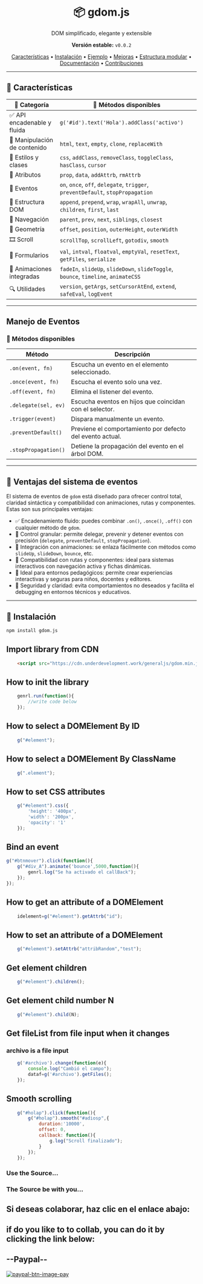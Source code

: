 <h1 align="center">📦 gdom.js</h1>
<p align="center">DOM simplificado, elegante y extensible</p>

<p align="center">
  <strong>Versión estable:</strong> <code>v0.0.2</code>  
</p>

<p align="center">
  <a href="#características">Características</a> •
  <a href="#instalación">Instalación</a> •
  <a href="#ejemplo">Ejemplo</a> •
  <a href="#mejoras-recientes">Mejoras</a> •
  <a href="#estructura-modular">Estructura modular</a> •
  <a href="#documentación">Documentación</a> •
  <a href="#contribuciones">Contribuciones</a>
</p>

---

## 🚀 Características

| 🧠 Categoría                  | 🧩 Métodos disponibles                                                                 |
|-----------------------------|----------------------------------------------------------------------------------------|
| ✅ API encadenable y fluida  | `g('#id').text('Hola').addClass('activo')`                                            |
| 🧱 Manipulación de contenido | `html`, `text`, `empty`, `clone`, `replaceWith`                                       |
| 🎨 Estilos y clases          | `css`, `addClass`, `removeClass`, `toggleClass`, `hasClass`, `cursor`                |
| 🧩 Atributos                 | `prop`, `data`, `addAttrb`, `rmAttrb`                                                 |
| 🧠 Eventos                   | `on`, `once`, `off`, `delegate`, `trigger`, `preventDefault`, `stopPropagation`       |
| 🧬 Estructura DOM            | `append`, `prepend`, `wrap`, `wrapAll`, `unwrap`, `children`, `first`, `last`        |
| 🧭 Navegación                | `parent`, `prev`, `next`, `siblings`, `closest`                                       |
| 📐 Geometría                 | `offset`, `position`, `outerHeight`, `outerWidth`                                     |
| 🎞️ Scroll                   | `scrollTop`, `scrollLeft`, `gotodiv`, `smooth`                                        |
| 🧪 Formularios               | `val`, `intval`, `floatval`, `emptyVal`, `resetText`, `getFiles`, `serialize`        |
| 🎯 Animaciones integradas    | `fadeIn`, `slideUp`, `slideDown`, `slideToggle`, `bounce`, `timeline`, `animateCSS`  |
| 🔍 Utilidades                | `version`, `getArgs`, `setCursorAtEnd`, `extend`, `safeEval`, `logEvent`             |

---
## Manejo de Eventos

### 🔧 Métodos disponibles

| Método              | Descripción                                                                 |
|---------------------|------------------------------------------------------------------------------|
| `.on(event, fn)`     | Escucha un evento en el elemento seleccionado.                              |
| `.once(event, fn)`   | Escucha el evento solo una vez.                                             |
| `.off(event, fn)`    | Elimina el listener del evento.                                             |
| `.delegate(sel, ev)` | Escucha eventos en hijos que coincidan con el selector.                     |
| `.trigger(event)`    | Dispara manualmente un evento.                                              |
| `.preventDefault()`  | Previene el comportamiento por defecto del evento actual.                   |
| `.stopPropagation()` | Detiene la propagación del evento en el árbol DOM.                          |

---

## 🧩 Ventajas del sistema de eventos

El sistema de eventos de `gdom` está diseñado para ofrecer control total, claridad sintáctica y compatibilidad con animaciones, rutas y componentes. Estas son sus principales ventajas:

- ✅ Encadenamiento fluido: puedes combinar `.on()`, `.once()`, `.off()` con cualquier método de `gdom`.
- 🧠 Control granular: permite delegar, prevenir y detener eventos con precisión (`delegate`, `preventDefault`, `stopPropagation`).
- 🎯 Integración con animaciones: se enlaza fácilmente con métodos como `slideUp`, `slideDown`, `bounce`, etc.
- 🧩 Compatibilidad con rutas y componentes: ideal para sistemas interactivos con navegación activa y fichas dinámicas.
- 🧬 Ideal para entornos pedagógicos: permite crear experiencias interactivas y seguras para niños, docentes y editores.
- 🔐 Seguridad y claridad: evita comportamientos no deseados y facilita el debugging en entornos técnicos y educativos.


---

## 🔧 Instalación

```bash
npm install gdom.js
```

## Import library from CDN
```html
	<script src="https://cdn.underdevelopment.work/generaljs/gdom.min.js">
```

## How to init the library
```javascript
	genrl.run(function(){
		//write code below
	});
```

## How to select a DOMElement By ID
```javascript
	g("#element");
```

## How to select a DOMElement By ClassName
```javascript
	g(".element");
```

## How to set CSS attributes
```javascript
	g("#element").css({
		'height': '400px',
		'width': '200px',
		'opacity': '1'
	});
```
## Bind an event
```javascript
g("#btnmover").click(function(){
	g("#div_A").animate('bounce',5000,function(){
		genrl.log("Se ha activado el callBack");
	});
});
```
## How to get an attribute of a DOMElement
```javascript
	idelement=g("#element").getAttrb("id");
```

## How to set an attribute of a DOMElement
```javascript
	g("#element").setAttrb("attribRandom","test");
```

## Get element children
```javascript
	g("#element").children();
```

## Get element child number N
```javascript
	g("#element").child(N);
```

## Get fileList from file input when it changes
### archivo is a file input
```javascript
	g('#archivo').change(function(e){
		console.log("Cambió el campo");
		dataf=g('#archivo').getFiles();
	});
```

## Smooth scrolling
```javascript
	g("#holap").click(function(){
		g("#holap").smooth("#adiosp",{
			duration:'10000',
			offset: 0,
			callback: function(){
				g.log("Scroll finalizado");
			}
		});
	});
```

### Use the Source...

### The Source be with you...

## Si deseas colaborar, haz clic en el enlace abajo:
## if do you like to to collab, you can do it by clicking the link below:
## --Paypal-- 
[![paypal-btn-image-pay](https://www.paypalobjects.com/en_US/i/btn/btn_donateCC_LG.gif)](https://www.paypal.com/paypalme/avsolucionesweb)

